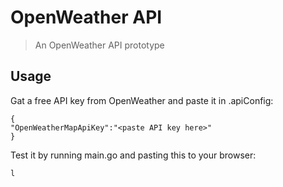 # OpenWeather API
> An OpenWeather API prototype

## Usage

Gat a free API key from OpenWeather and paste it in .apiConfig:

    {
    "OpenWeatherMapApiKey":"<paste API key here>"
    }

Test it by running main.go and pasting this to your browser:

    l
